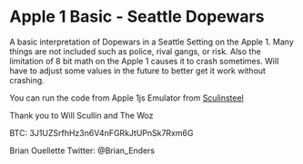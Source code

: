 # Apple 1 Basic - Seattle Dopewars

A basic interpretation of Dopewars in a Seattle Setting on the Apple 1. Many things are not included such as police, rival gangs, or risk. Also the limitation of 8 bit math on the Apple 1 causes it to crash sometimes. Will have to adjust some values in the future to better get it work without crashing.

You can run the code from Apple 1js Emulator from [Sculinsteel](https://www.scullinsteel.com/apple1/)

Thank you to Will Scullin and The Woz

BTC: 3J1UZSrfhHz3n6V4nFGRkJtUPnSk7Rxm6G

Brian Ouellette
Twitter: @Brian_Enders
